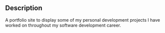 ## Description
A portfolio site to display some of my personal development projects I have worked on throughout my software development career. 

